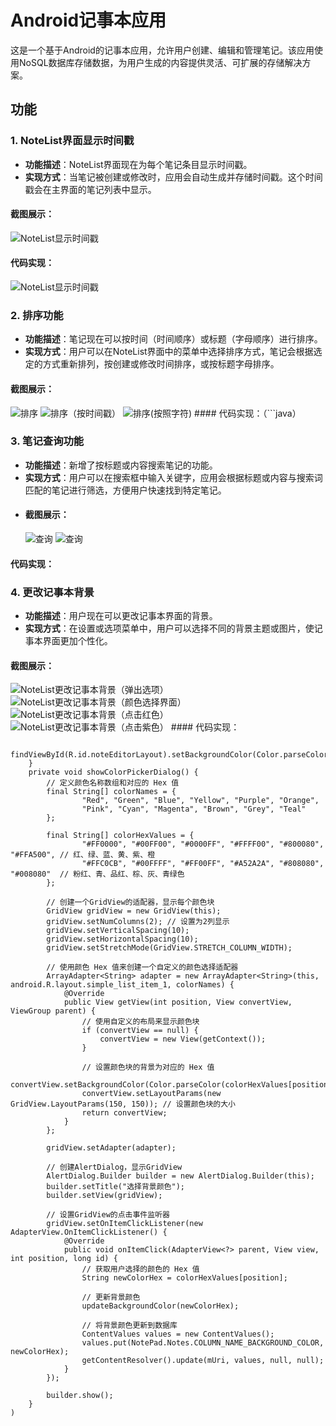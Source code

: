 # Android记事本应用

这是一个基于Android的记事本应用，允许用户创建、编辑和管理笔记。该应用使用NoSQL数据库存储数据，为用户生成的内容提供灵活、可扩展的存储解决方案。

## 功能

### 1. **NoteList界面显示时间戳**
   - **功能描述**：NoteList界面现在为每个笔记条目显示时间戳。
   - **实现方式**：当笔记被创建或修改时，应用会自动生成并存储时间戳。这个时间戳会在主界面的笔记列表中显示。
 #### 截图展示：
   ![NoteList显示时间戳](images/0011.png)
 #### 代码实现：
  ![NoteList显示时间戳](images/0012.png)
 ### 2. **排序功能**
   - **功能描述**：笔记现在可以按时间（时间顺序）或标题（字母顺序）进行排序。
   - **实现方式**：用户可以在NoteList界面中的菜单中选择排序方式，笔记会根据选定的方式重新排列，按创建或修改时间排序，或按标题字母排序。
 #### 截图展示：
   ![排序](images/002.png)
      ![排序（按时间戳）](images/0021.png)
        ![排序(按照字符)](images/0022.png)
        #### 代码实现：（```java）
### 3. **笔记查询功能**
   - **功能描述**：新增了按标题或内容搜索笔记的功能。
   - **实现方式**：用户可以在搜索框中输入关键字，应用会根据标题或内容与搜索词匹配的笔记进行筛选，方便用户快速找到特定笔记。
   -  #### 截图展示：
      ![查询](images/0031.png)
     ![查询](images/0032.png)
 #### 代码实现：
### 4. **更改记事本背景**
   - **功能描述**：用户现在可以更改记事本界面的背景。
   - **实现方式**：在设置或选项菜单中，用户可以选择不同的背景主题或图片，使记事本界面更加个性化。
 #### 截图展示：
   ![NoteList更改记事本背景（弹出选项）](images/0041.png)
      ![NoteList更改记事本背景（颜色选择界面）](images/0042.png)
         ![NoteList更改记事本背景（点击红色）](images/0043.png)
            ![NoteList更改记事本背景（点击紫色）](images/0041.png)
             #### 代码实现：
```(private void updateBackgroundColor(String color) {
        findViewById(R.id.noteEditorLayout).setBackgroundColor(Color.parseColor(color));
    }
    private void showColorPickerDialog() {
        // 定义颜色名称数组和对应的 Hex 值
        final String[] colorNames = {
                "Red", "Green", "Blue", "Yellow", "Purple", "Orange",
                "Pink", "Cyan", "Magenta", "Brown", "Grey", "Teal"
        };

        final String[] colorHexValues = {
                "#FF0000", "#00FF00", "#0000FF", "#FFFF00", "#800080", "#FFA500", // 红、绿、蓝、黄、紫、橙
                "#FFC0CB", "#00FFFF", "#FF00FF", "#A52A2A", "#808080", "#008080"  // 粉红、青、品红、棕、灰、青绿色
        };

        // 创建一个GridView的适配器，显示每个颜色块
        GridView gridView = new GridView(this);
        gridView.setNumColumns(2); // 设置为2列显示
        gridView.setVerticalSpacing(10);
        gridView.setHorizontalSpacing(10);
        gridView.setStretchMode(GridView.STRETCH_COLUMN_WIDTH);

        // 使用颜色 Hex 值来创建一个自定义的颜色选择适配器
        ArrayAdapter<String> adapter = new ArrayAdapter<String>(this, android.R.layout.simple_list_item_1, colorNames) {
            @Override
            public View getView(int position, View convertView, ViewGroup parent) {
                // 使用自定义的布局来显示颜色块
                if (convertView == null) {
                    convertView = new View(getContext());
                }

                // 设置颜色块的背景为对应的 Hex 值
                convertView.setBackgroundColor(Color.parseColor(colorHexValues[position]));
                convertView.setLayoutParams(new GridView.LayoutParams(150, 150)); // 设置颜色块的大小
                return convertView;
            }
        };

        gridView.setAdapter(adapter);

        // 创建AlertDialog，显示GridView
        AlertDialog.Builder builder = new AlertDialog.Builder(this);
        builder.setTitle("选择背景颜色");
        builder.setView(gridView);

        // 设置GridView的点击事件监听器
        gridView.setOnItemClickListener(new AdapterView.OnItemClickListener() {
            @Override
            public void onItemClick(AdapterView<?> parent, View view, int position, long id) {
                // 获取用户选择的颜色的 Hex 值
                String newColorHex = colorHexValues[position];

                // 更新背景颜色
                updateBackgroundColor(newColorHex);

                // 将背景颜色更新到数据库
                ContentValues values = new ContentValues();
                values.put(NotePad.Notes.COLUMN_NAME_BACKGROUND_COLOR, newColorHex);
                getContentResolver().update(mUri, values, null, null);
            }
        });

        builder.show();
    }
)

